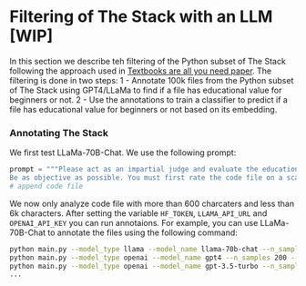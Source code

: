# Filtering of The Stack with an LLM [WIP]
In this section we describe teh filtering of the Python subset of The Stack following the approach used in [Textbooks are all you need paper]().
The filtering is done in two steps:
1 - Annotate 100k files from the Python subset of The Stack using GPT4/LLaMa to find if a file has educational value for beginners or not.
2 - Use the annotations to train a classifier to predict if a file has educational value for beginners or not based on its embedding.

### Annotating The Stack
We first test LLaMa-70B-Chat. We use the following prompt:
```python
prompt = """Please act as an impartial judge and evaluate the educational value of the code file displayed below for someone just starting to learn coding concepts. Your evaluation should prioritize clarity and simplicity to ensure the code is easily digestible for a beginner. \
Be as objective as possible. You must first rate the code file on a scale of 1 to 10 by strictly following this format: "[[rating]]", for example: "Rating: [[5]]", then provide a short explanation of the rating.\n\nCode file:\n\n"""
# append code file
```
We now only analyze code file with more than 600 charcaters and less than 6k characters.
After setting the variable `HF_TOKEN`, `LLAMA_API_URL` and `OPENAI_API_KEY` you can run annotaions. For example, you can use LLaMa-70B-Chat to annotate the files using the following command:
```bash
python main.py --model_type llama --model_name llama-70b-chat --n_samples 200 --output_path ./llama_100_samples.json
python main.py --model_type openai --model_name gpt4 --n_samples 200 --output_path ./gpt4_200_samples.json
python main.py --model_type openai --model_name gpt-3.5-turbo --n_samples 200 --output_path ./chatgpt_100_samples.json
...
